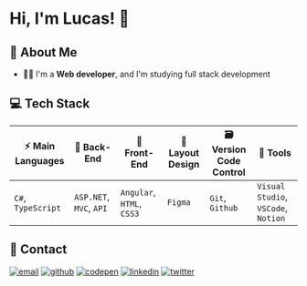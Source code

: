 
# Hi, I'm Lucas! 👋


## 🚀 About Me

- 🧑‍💻 I'm a **Web developer**, and I'm studying full stack development


## 💻 Tech Stack

<!-- - **⚡️ Main Languages:** `C#`, `TypeScript`
- **📡 Back-End:** `ASP.NET MVC`
- **🎉 Front-End:** `Angular`, `HTML`, `CSS3`
- **🎨 Layout Design**: `Figma`
- **🗃️ Version Code Control**: `Git`, `Github`
- **🔨 Tools**: `Visual Studio`, `Visual Studio Code`, `Notion` -->
| ⚡️ Main Languages  | 📡 Back-End  | 🎉 Front-End  | 🎨 Layout Design  |  🗃️ Version Code Control  | 🔨 Tools  |
| ------------------ | ---------------- | ------------------------- | --------- | --------------- | ----------------------- |
| `C#`, `TypeScript` | `ASP.NET`, `MVC`, `API` | `Angular`, `HTML`, `CSS3` | `Figma` | `Git`, `Github` | `Visual Studio`, `VSCode`, `Notion` |




## 🔗 Contact
[![email](https://img.shields.io/badge/my_email-A33?style=for-the-badge&logo=ko-fi&logoColor=white)](mailto:lms.262@gmail.com)
[![github](https://img.shields.io/badge/my_repos-926?style=for-the-badge&logo=ko-fi&logoColor=white)](https://github.com/LucasMoraesDev?tab=repositories)
[![codepen](https://img.shields.io/badge/my_codepen-157?style=for-the-badge&logo=ko-fi&logoColor=white)](https://codepen.io/lucasmoraesdev)
[![linkedin](https://img.shields.io/badge/my_linkedin-0A66C2?style=for-the-badge&logo=linkedin&logoColor=white)](https://www.linkedin.com/in/lucasmoraesdev/)
[![twitter](https://img.shields.io/badge/my_twitter-1DA1F2?style=for-the-badge&logo=twitter&logoColor=white)](https://twitter.com/LucasMoraesDev)

